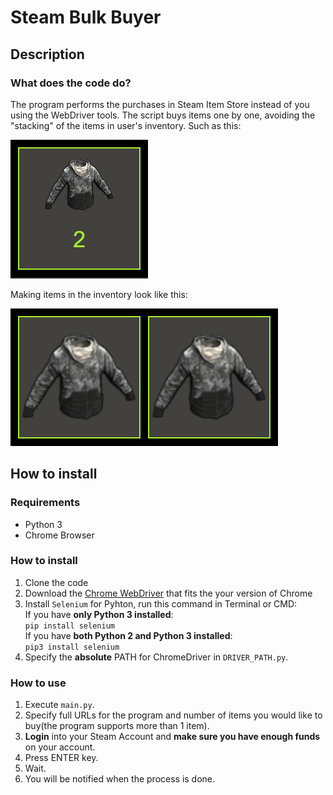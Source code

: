 # Steam Bulk Buyer
## Description
### What does the code do?
The program performs the purchases in Steam Item Store instead of you using the WebDriver tools. The script buys items one by one, avoiding the "stacking" of the items in user's inventory. Such as this:

![Stacked Items in Inventory](img/combined.png)

Making items in the inventory look like this:

![Separated Items in Inventory](img/separated.png)

## How to install
### Requirements
* Python 3
* Chrome Browser

### How to install
1. Clone the code
2. Download the [Chrome WebDriver](https://sites.google.com/a/chromium.org/chromedriver/downloads) that fits the your version of Chrome
3. Install `Selenium` for Pyhton, run this command in Terminal or CMD:  
  If you have **only Python 3 installed**:  
    `pip install selenium`  
  If you have **both Python 2 and Python 3 installed**:  
    `pip3 install selenium`
4. Specify the **absolute** PATH for ChromeDriver in `DRIVER_PATH.py`.

### How to use
1. Execute `main.py`.
2. Specify full URLs for the program and number of items you would like to buy(the program supports more than 1 item).
3. **Login** into your Steam Account and **make sure you have enough funds** on your account.
4. Press ENTER key.
5. Wait.
6. You will be notified when the process is done.
